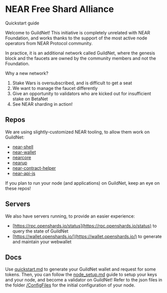 # NEAR Free Shard Alliance
Quickstart guide

Welcome to GuildNet! This initiative is completely unrelated with NEAR Foundation, and works thanks to the support of the most active node operators from NEAR Protocol community.

In practice, it is an additional network called GuildNet, where the genesis block and the faucets are owned by the community members and not the Foundation.

Why a new network?
1. Stake Wars is oversubscribed, and is difficult to get a seat
2. We want to manage the faucet differently
3. Give an opportunity to validators who are kicked out for insufficient stake on BetaNet
4. See NEAR sharding in action!


## Repos

We are using slightly-customized NEAR tooling, to allow them work on GuildNet:
- [near-shell](https://github.com/near-guildnet/near-shell)
- [near-wallet](https://github.com/near-guildnet/near-wallet)
- [nearcore](https://github.com/near-guildnet/nearcore)
- [nearup](https://github.com/near-guildnet/nearup)
- [near-contract-helper](https://github.com/near-guildnet/near-contract-helper)
- [near-api-js](https://github.com/near-guildnet/near-api-js)

If you plan to run your node (and applications) on GuildNet, keep an eye on these repos!

## Servers

We also have servers running, to provide an easier experience:
- [https://rpc.openshards.io/status](https://rpc.openshards.io/status) to query the state of GuildNet
- [https://wallet.openshards.io/](https://wallet.openshards.io/) to generate and maintain your webwallet


## Docs

Use [quickstart.md](quickstart.md) to generate your GuildNet wallet and request for some tokens.
Then, you can follow the [node_setup.md](nodesetup.md) guide to setup your keys and your node, and become a validator on GuildNet!
Refer to the json files in the folder [/ConfigFiles](/ConfigFiles) for the initial configuration of your node.